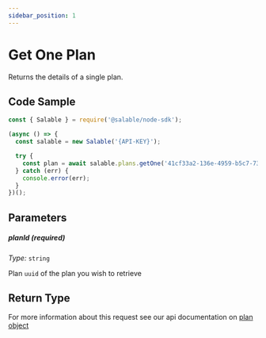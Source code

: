 ```yaml
---
sidebar_position: 1
---
```


# Get One Plan

Returns the details of a single plan.

## Code Sample

```typescript
const { Salable } = require('@salable/node-sdk');

(async () => {
  const salable = new Salable('{API-KEY}');

  try {
    const plan = await salable.plans.getOne('41cf33a2-136e-4959-b5c7-73889ab94eff');
  } catch (err) {
    console.error(err);
  }
})();
```

## Parameters

##### planId (_required_)

_Type:_ `string`

Plan `uuid` of the plan you wish to retrieve

## Return Type

For more information about this request see our api documentation on [plan object](https://docs.salable.app/api#tag/Plans/operation/getPlanByUuid)
